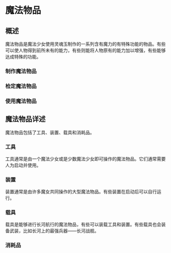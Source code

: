 # 魔法物品

## 概述

魔法物品是魔法少女使用灵魂玉制作的一系列含有魔力的有特殊功能的物品。有些可以使人物得到前所未有的能力，有些则能将人物原有的能力加以增强，有些能够达成特殊的功能。

### 制作魔法物品

### 检定魔法物品

### 使用魔法物品




## 魔法物品详述

魔法物品包括了工具、装置、载具和消耗品。

### 工具

工具通常是由一个魔法少女或是少数魔法少女即可操作的魔法物品。它们通常需要人为启动并使用。


### 装置

装置通常是由许多魔女共同操作的大型魔法物品。有些装置在启动后可以自行运行。

### 载具

载具是能够进行长河航行的魔法物品，有些可以装载工具和装置。有些载具也会装备武装，比如长河上的最强兵器——长河战舰。


### 消耗品


